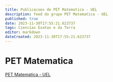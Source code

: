 ```yaml
---
title: Publicacoes de PET Matematica - UEL
description: feed do grupo PET Matematica - UEL
published: true
date: 2023-11-30T17:55:21.623737
tags: Ciencias Exatas e da Terra
editor: markdown
dateCreated: 2023-11-30T17:55:21.623737
---
```


# PET Matematica
[PET Matematica - UEL](/grupo/34PETMatematicaUEL.md)